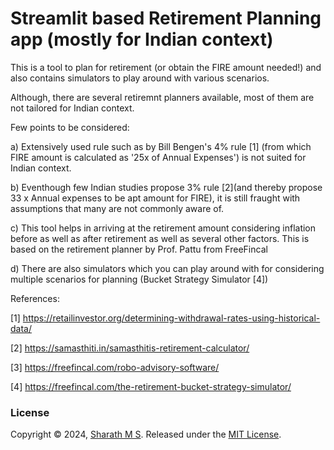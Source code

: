# Streamlit based Retirement Planning app (mostly for Indian context)

This is a tool to plan for retirement (or obtain the FIRE amount needed!) and also contains simulators to play around with various scenarios.



Although, there are several retiremnt planners available, most of them are not tailored for Indian context.

Few points to be considered:

a) Extensively used rule such as by Bill Bengen's 4% rule [1] (from which FIRE amount is calculated as '25x of Annual Expenses') is not suited for Indian context. 

b) Eventhough few Indian studies propose 3% rule [2](and thereby propose 33 x Annual expenses to be apt amount for FIRE), it is still fraught with assumptions that many are not commonly aware of.

c) This tool helps in arriving at the retirement amount considering inflation before as well as after retirement as well as several other factors.
This is based on the retirement planner by Prof. Pattu from FreeFincal  

d) There are also simulators which you can play around with for considering multiple scenarios for planning (Bucket Strategy Simulator [4])


References:

[1] https://retailinvestor.org/determining-withdrawal-rates-using-historical-data/

[2] https://samasthiti.in/samasthitis-retirement-calculator/

[3] https://freefincal.com/robo-advisory-software/

[4] https://freefincal.com/the-retirement-bucket-strategy-simulator/




### License

Copyright © 2024, [Sharath M S](https://github.com/sharath-sms).
Released under the [MIT License](LICENSE).

